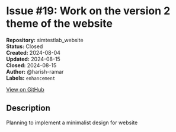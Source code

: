 # Issue #19: Work on the version 2 theme of the website

**Repository:** simtestlab_website  
**Status:** Closed  
**Created:** 2024-08-04  
**Updated:** 2024-08-15  
**Closed:** 2024-08-15  
**Author:** @harish-ramar  
**Labels:** `enhancement`  

[View on GitHub](https://github.com/Simtestlab/simtestlab_website/issues/19)

## Description

Planning to implement a minimalist design for website